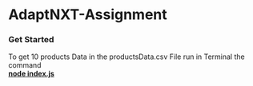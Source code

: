 # AdaptNXT-Assignment

<h3>Get Started</h3>
To get 10 products Data in the productsData.csv File run in Terminal the command </br>
<b><u>node index.js</u></b>
